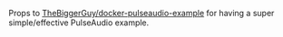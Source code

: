 Props to [TheBiggerGuy/docker-pulseaudio-example](https://github.com/TheBiggerGuy/docker-pulseaudio-example)
for having a super simple/effective PulseAudio example.
